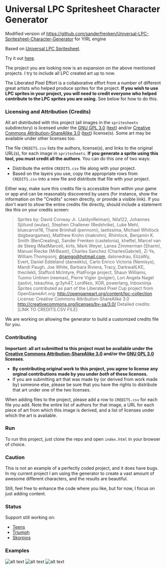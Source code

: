 Universal LPC Spritesheet Character Generator
=============================================

Modified version of https://github.com/sanderfrenken/Universal-LPC-Spritesheet-Character-Generator for YIRL engine

Based on [Universal LPC Spritesheet](https://github.com/jrconway3/Universal-LPC-spritesheet).

Try it out [here](https://sanderfrenken.github.io/Universal-LPC-Spritesheet-Character-Generator/).

The project you are looking now is an expansion on the above mentioned projects. I try to include all LPC created art up to now.

The Liberated Pixel Effort is a collaborative effort from a number of different great artists who helped produce sprites for the project.
**If you wish to use LPC sprites in your project, you will need to credit everyone who helped contribute to the LPC sprites you are using.** See below for how to do this. 

### Licensing and Attribution (Credits)

All art distributed with this project (all images in the `spritesheets` subdirectory) is licensed under the [GNU GPL 3.0](http://www.gnu.org/licenses/gpl-3.0.html) ([text](gpl-3_0.txt)) and/or [Creative Commons Attribution-ShareAlike 3.0](http://creativecommons.org/licenses/by-sa/3.0/) ([text](cc-by-sa-3_0.txt)) license(s). Some art may be available under other licenses too.

The file `CREDITS.csv` lists the authors, license(s), and links to the original URL(s), for each image in `spritesheets`. **If you generate a sprite using this tool, you must credit all the authors**. You can do this one of two ways:

- Distribute the entire `CREDITS.csv` file along with your project. 
- Based on the layers you use, copy the appropriate rows from `CREDITS.csv` into a new file and distribute that file with your project. 

Either way, make sure this credits file is accessible from within your game or app and can be reasonably discovered by users (for instance, show the information on the "Credits" screen directly, or provide a visible link). If you don't want to *show* the entire credits file directly, should include a statement like this on your credits screen: 

> Sprites by: David Conway Jr. (JaidynReiman), Nila122, Johannes Sjölund (wulax), Stephen Challener (Redshrike), Luke Mehl, bluecarrot16, Thane Brimhall (pennomi), laetissima, Michael Whitlock (bigbeargames), Matthew Krohn (makrohn), Rhimlock, Benjamin K. Smith (BenCreating), Sander Frenken (castelonia), kheftel, Marcel van de Steeg (MadMarcel), kirts, Mark Weyer, Lanea Zimmerman (Sharm), Manuel Riecke (MrBeast), Charles Sanchez (CharlesGabriel), Zi Ye, William.Thompsonj, drjamgo@hotmail.com, dalonedrau, ElizaWy, Evert, Daniel Eddeland (daneeklu), Carlo Enrico Victoria (Nemisys), Mandi Paugh, Joe White, Barbara Riviera, Tracy, DarkwallLKE, thecilekli, Stafford McIntyre, PlatForge project, Shaun Williams, Tuomo Untinen (reemax), Pierre Vigier (pvigier), Lori Angela Nagel (jastiv), tskaufma, gr3yh47, LordNeo, XOR, pswerlang, Inboxninja
> Sprites contributed as part of the Liberated Pixel Cup project from OpenGameArt.org: http://opengameart.org/content/lpc-collection
> License: Creative Commons Attribution-ShareAlike 3.0 <http://creativecommons.org/licenses/by-sa/3.0/>
> Detailed credits: [LINK TO CREDITS.CSV FILE]

We are working on allowing the generator to build a customized credits file for you. 

### Contributing

**Important: all art submitted to this project must be available under the [Creative Commons Attribution-ShareAlike 3.0](http://creativecommons.org/licenses/by-sa/3.0/) and/or the [GNU GPL 3.0](http://www.gnu.org/licenses/gpl-3.0.html) licenses**. 
- **By contributing original work to this project, you agree to license any orginal contributions made by you under _both_ of these licenses.**
- If you are submitting art that was made by (or derived from work made by) someone else, please be sure that you have the rights to distribute that art under one of the two licenses. 

When adding files to the project, please add a row to `CREDITS.csv` for each file you add. Note the entire list of authors for that image, a URL for each piece of art from which this image is derived, and a list of licenses under which the art is available.

### Run

To run this project, just clone the repo and open ``index.html`` in your browser of choice.

### Caution

This is not an example of a perfectly coded project, and it does have bugs.
In my current project I am using the generator to create a vast amount of awesome different characters, and the results are beautiful.

Still, feel free to enhance the code where you like, but for now, I focus on just adding content.

### Status

Support still working on:

- [Teens](https://opengameart.org/content/lpc-teen-unisex-base-clothes)
- [Triumph](https://opengameart.org/content/lpc-major-triumph)
- [Skorpios](https://opengameart.org/content/lpc-skorpios-scifi-sprite-pack)

### Examples
![alt text](https://github.com/sanderfrenken/Universal-LPC-Spritesheet-Character-Generator/blob/master/ex1.png)
![alt text](https://github.com/sanderfrenken/Universal-LPC-Spritesheet-Character-Generator/blob/master/ex2.png)
![alt text](https://github.com/sanderfrenken/Universal-LPC-Spritesheet-Character-Generator/blob/master/ex3.png)
